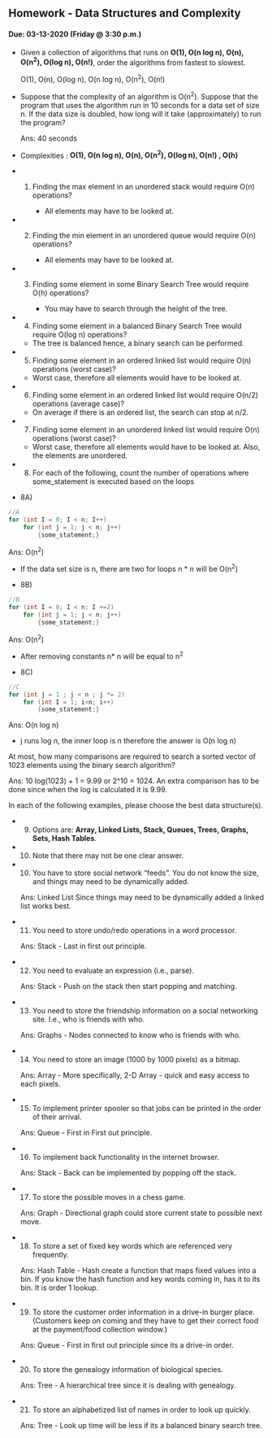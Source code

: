 ## Homework - Data Structures and Complexity
#### Due: 03-13-2020 (Friday @ 3:30 p.m.)

- Given a collection of algorithms that runs on **O(1), O(n log n), O(n), O(n<sup>2</sup>), O(log n), O(n!)**, order the algorithms from fastest to slowest.
     
     O(1), O(n), O(log n), O(n log n),  O(n<sup>2</sup>), O(n!)

- Suppose that the complexity of an algorithm is O(n<sup>2</sup>). Suppose that the program that uses the algorithm run in 10 seconds for a data set of size n. If the data size is doubled, how long will it take (approximately) to run the program? 
    
    Ans: 40 seconds



- Complexities : **O(1), O(n log n), O(n), O(n<sup>2</sup>), O(log n), O(n!) , O(h)**
- 1) Finding the max element in an unordered stack would require O(n) operations?

     - All elements may have to be looked at.

- 2) Finding the min element in an unordered queue would require O(n) operations?

     - All elements may have to be looked at.

- 3) Finding some element in some Binary Search Tree would require O(h) operations?

     - You may have to search through the height of the tree.

- 4) Finding some element in a balanced Binary Search Tree would require  O(log n) operations?

    - The tree is balanced hence, a binary search can be performed.

- 5) Finding some element in an ordered linked list would require O(n) operations (worst case)?

    - Worst case, therefore all elements would have to be looked at.

- 6) Finding some element in an ordered linked list would require  O(n/2) operations (average case)?

    - On average if there is an ordered list, the search can stop at n/2.

- 7) Finding some element in an unordered linked list would require  O(n) operations (worst case)?

    - Worst case, therefore all elements would have to be looked at. Also, the elements are unordered.


- 8) For each of the following, count the number of operations where some_statement is executed based on the loops

- 8A)
```cpp
//A
for (int I = 0; I < n; I++)
    for (int j = 1; j < n; j++)
        {some_statement;}
```
Ans: O(n<sup>2</sup>)
   - If the data set size is n, there are two for loops n * n will be O(n<sup>2</sup>)



- 8B)
```cpp
//B
for (int I = 0; I < n; I +=2)
    for (int j = 1; j < n; j++)
        {some_statement;}
```
Ans: O(n<sup>2</sup>)
   - After removing constants n* n will be equal to n<sup>2</sup>

- 8C)
```cpp
//C
for (int j = 1 ; j < n ; j *= 2)
    for (int I = 1; i<n; i++)
        {some_statement;} 
```
Ans: O(n log n)
   - j runs log n, the inner loop is n therefore the answer is O(n log n)


At most, how many comparisons are required to search a sorted vector of 1023 elements using the binary
search algorithm?

Ans: 10
    log(1023) + 1 = 9.99 or 2^10 = 1024. An extra comparison has to be done since when the log is calculated
    it is 9.99.

In each of the following examples, please choose the best data structure(s).
- 9) Options are: **Array, Linked Lists, Stack, Queues, Trees, Graphs, Sets, Hash Tables**. 
- 10) Note that there may not be one clear answer.

- 10) You have to store social network “feeds”. You do not know the size, and things may need to be dynamically added.

    Ans: Linked List
        Since things may need to be dynamically added a linked list works best.

- 11) You need to store undo/redo operations in a word processor.

    Ans: Stack
       - Last in first out principle. 

- 12) You need to evaluate an expression (i.e., parse).

    Ans: Stack
       - Push on the stack then start popping and matching.

- 13) You need to store the friendship information on a social networking site. I.e., who is friends with who.

    Ans: Graphs
       - Nodes connected to know who is friends with who.

- 14) You need to store an image (1000 by 1000 pixels) as a bitmap.

    Ans: Array
       - More specifically, 2-D Array - quick and easy access to each pixels.

- 15) To implement printer spooler so that jobs can be printed in the order of their arrival.

    Ans: Queue
        - First in First out principle. 

- 16) To implement back functionality in the internet browser.

    Ans: Stack
       - Back can be implemented by popping off the stack.

- 17) To store the possible moves in a chess game.

    Ans: Graph
       - Directional graph could store current state to possible next move.

- 18) To store a set of fixed key words which are referenced very frequently.

    Ans: Hash Table
       - Hash create a function that maps fixed values into a bin. If you know the hash function and 
         key words coming in, has it to its bin. It is order 1 lookup.

- 19) To store the customer order information in a drive-in burger place. (Customers keep on coming and they have to get their correct food at the payment/food collection window.)

    Ans: Queue
       - First in first out principle since its a drive-in order.

- 20) To store the genealogy information of biological species.

    Ans: Tree
       - A hierarchical tree since it is dealing with genealogy.

- 21) To store an alphabetized list of names in order to look up quickly.

   Ans: Tree 
       - Look up time will be less if its a balanced binary search tree.
